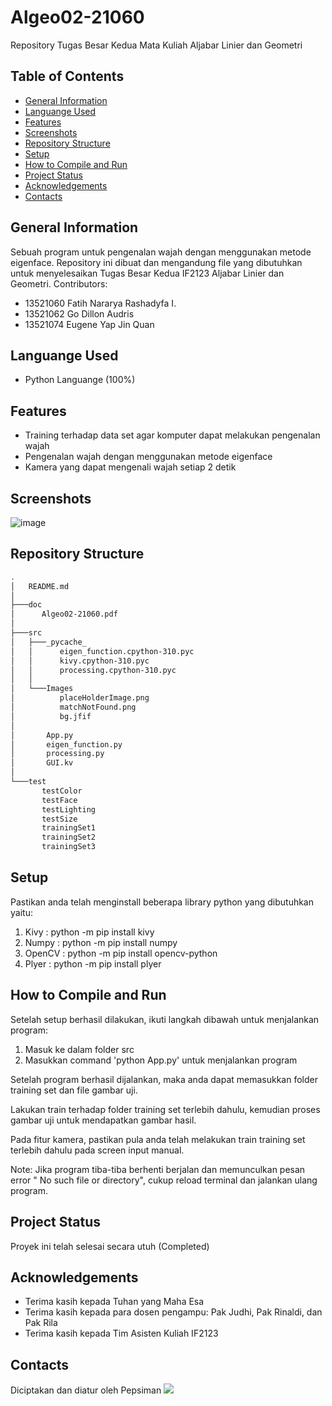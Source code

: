 # Algeo02-21060
Repository Tugas Besar Kedua Mata Kuliah Aljabar Linier dan Geometri

## Table of Contents
* [General Information](#general-information)
* [Languange Used](#languange-used)
* [Features](#features)
* [Screenshots](#screenshots)
* [Repository Structure](#repository-structure)
* [Setup](#setup)
* [How to Compile and Run](#how-to-compile-and-run)
* [Project Status](#project-status)
* [Acknowledgements](#acknowledgements)
* [Contacts](#contacts)

## General Information
Sebuah program untuk pengenalan wajah dengan menggunakan metode eigenface. 
Repository ini dibuat dan mengandung file yang dibutuhkan untuk menyelesaikan Tugas Besar Kedua IF2123 Aljabar Linier dan Geometri.
Contributors: 
- 13521060 Fatih Nararya Rashadyfa I.
- 13521062 Go Dillon Audris
- 13521074 Eugene Yap Jin Quan

## Languange Used
- Python Languange (100%)

## Features
- Training terhadap data set agar komputer dapat melakukan pengenalan wajah
- Pengenalan wajah dengan menggunakan metode eigenface
- Kamera yang dapat mengenali wajah setiap 2 detik

## Screenshots
![image](https://user-images.githubusercontent.com/110383663/203105117-78a4a688-65fe-4f78-95d8-358d636c887c.png)

## Repository Structure
```bash
.
│   README.md
│   
├───doc
│      Algeo02-21060.pdf
│
├───src
│   ├───_pycache_
│   │      eigen_function.cpython-310.pyc
│   │      kivy.cpython-310.pyc
│   │      processing.cpython-310.pyc
│   │
│   └───Images
│          placeHolderImage.png
│          matchNotFound.png
│          bg.jfif
│       
│       App.py
│       eigen_function.py
│       processing.py
│       GUI.kv
│
└───test
       testColor
       testFace
       testLighting
       testSize
       trainingSet1
       trainingSet2
       trainingSet3
```

## Setup
Pastikan anda telah menginstall beberapa library python yang dibutuhkan yaitu:
1. Kivy     : python -m pip install kivy
2. Numpy    : python -m pip install numpy
3. OpenCV   : python -m pip install opencv-python
4. Plyer    : python -m pip install plyer

## How to Compile and Run
Setelah setup berhasil dilakukan, ikuti langkah dibawah untuk menjalankan program:
1. Masuk ke dalam folder src
2. Masukkan command 'python App.py' untuk menjalankan program

Setelah program berhasil dijalankan, maka anda dapat memasukkan folder training set dan file gambar uji.

Lakukan train terhadap folder training set terlebih dahulu, kemudian proses gambar uji untuk mendapatkan gambar hasil.

Pada fitur kamera, pastikan pula anda telah melakukan train training set terlebih dahulu pada screen input manual.

Note: Jika program tiba-tiba berhenti berjalan dan memunculkan pesan error " No such file or directory", cukup reload terminal dan jalankan ulang program.

## Project Status
Proyek ini telah selesai secara utuh (Completed)

## Acknowledgements
- Terima kasih kepada Tuhan yang Maha Esa
- Terima kasih kepada para dosen pengampu: Pak Judhi, Pak Rinaldi, dan Pak Rila
- Terima kasih kepada Tim Asisten Kuliah IF2123

## Contacts
Diciptakan dan diatur oleh Pepsiman
![](https://user-images.githubusercontent.com/110383663/199404321-43752715-8edc-4269-a4fa-8860e846a63b.png)
